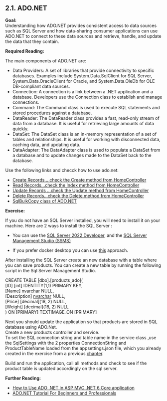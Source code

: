 ## 2.1. ADO.NET

**Goal:**   
Understanding how ADO.NET provides consistent access to data sources such as SQL Server and how data-sharing consumer applications can use ADO.NET to connect to these data sources and retrieve, handle, and update the data that they contain.

**Required Reading:**

The main components of ADO.NET are:  
 - Data Providers: A set of libraries that provide connectivity to specific databases. Examples include System.Data.SqlClient for SQL Server, System.Data.OracleClient for Oracle, and System.Data.OleDb for OLE DB-compliant data sources.  
 - Connection: A connection is a link between a .NET application and a database. Developers use the Connection class to establish and manage connections.  
 - Command: The Command class is used to execute SQL statements and stored procedures against a database.  
 - DataReader: The DataReader class provides a fast, read-only stream of data from a database. It is useful for retrieving large amounts of data quickly.  
 - DataSet: The DataSet class is an in-memory representation of a set of tables and relationships. It is useful for working with disconnected data, caching data, and updating data.  
 - DataAdapter: The DataAdapter class is used to populate a DataSet from a database and to update changes made to the DataSet back to the database.

Use the following links and checck how to use ado.net:
 - [Create Records... check the Create method from HomeController](https://www.yogihosting.com/create-records-ado-net-aspnet-core/)
 - [Read Records...check the Index method from HomeController](https://www.yogihosting.com/read-records-ado-net-aspnet-core/)
 - [Update Records ...check the Update method from HomeController](https://www.yogihosting.com/update-records-ado-net-aspnet-core/)
 - [Delete Records...check the Delete method from HomeController](https://www.yogihosting.com/delete-records-ado-net-aspnet-core/)
 - [SqlBulkCopy class of ADO.NET](https://www.yogihosting.com/sqlbulkcopy-class-of-ado-net/)

**Exercise:**

If you do not have an SQL Server installed, you will need to install it on your machine.
Here are 2 ways to install the SQL Server :
 - You can use the [SQL Server 2022 Developer](https://www.microsoft.com/en-us/sql-server/sql-server-downloads),
and the [SQL Server Management Studio (SSMS)](https://learn.microsoft.com/en-us/sql/ssms/download-sql-server-management-studio-ssms?view=sql-server-ver16)

 - If you prefer docker desktop you can use [this](https://blog.devgenius.io/run-microsoft-sql-in-minutes-using-docker-desktop-4e31f5e23083) approach.
 
After installing the SQL Server create an new database with a table where you can save products.
You can create a new table by running the following script in the Sql Server Management Studio.

CREATE TABLE [dbo].[products_ado](  
	[ID] [int] IDENTITY(1,1) PRIMARY KEY,  
	[Name] [nvarchar](50) NULL,  
	[Description] [nvarchar](max) NULL,  
	[Price] [decimal](18, 2) NULL,  
	[Weight] [decimal](18, 2) NULL  
) ON [PRIMARY] TEXTIMAGE_ON [PRIMARY]  
  
Next you should update the application so that products are stored in SQL database using ADO.Net.  
Create a new products controller and service.  
To set the SQL connection string and table name in the service class ,use the SqlSettings with the 2 properties ConnectionString and ProductTableName loaded from the appsettings.json file, which you already created in the exercise from a previous [chapter](https://github.com/msg-CareerPaths/csharp-training/blob/main/chapters/206-configuration.md).    

Build and run the application, call all methods and check to see if the product table is updated accordingly on the sql server.

**Further Reading:**

 - [How to Use ADO .NET in ASP MVC .NET 6 Core application](https://www.youtube.com/watch?v=QN4gKyCEzHA)
 - [ADO.NET Tutorial For Beginners and Professionals](https://dotnettutorials.net/lesson/what-is-ado-net/)

